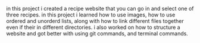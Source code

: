 in this project i created a recipe website that you can go in and select one of three recipes. in this project i learned how to use images, how to use ordered and unorderd lists, along with how to link different files together even if their in different directories. i also worked on how to structure a website and got better with using git commands, and terminal commands.